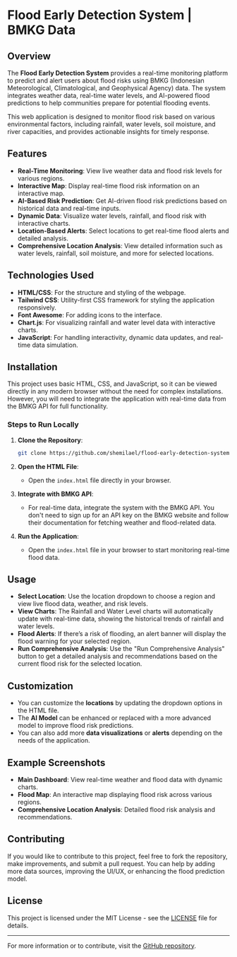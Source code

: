 
# Flood Early Detection System | BMKG Data

## Overview

The **Flood Early Detection System** provides a real-time monitoring platform to predict and alert users about flood risks using BMKG (Indonesian Meteorological, Climatological, and Geophysical Agency) data. The system integrates weather data, real-time water levels, and AI-powered flood predictions to help communities prepare for potential flooding events. 

This web application is designed to monitor flood risk based on various environmental factors, including rainfall, water levels, soil moisture, and river capacities, and provides actionable insights for timely response.

## Features

- **Real-Time Monitoring**: View live weather data and flood risk levels for various regions.
- **Interactive Map**: Display real-time flood risk information on an interactive map.
- **AI-Based Risk Prediction**: Get AI-driven flood risk predictions based on historical data and real-time inputs.
- **Dynamic Data**: Visualize water levels, rainfall, and flood risk with interactive charts.
- **Location-Based Alerts**: Select locations to get real-time flood alerts and detailed analysis.
- **Comprehensive Location Analysis**: View detailed information such as water levels, rainfall, soil moisture, and more for selected locations.

## Technologies Used

- **HTML/CSS**: For the structure and styling of the webpage.
- **Tailwind CSS**: Utility-first CSS framework for styling the application responsively.
- **Font Awesome**: For adding icons to the interface.
- **Chart.js**: For visualizing rainfall and water level data with interactive charts.
- **JavaScript**: For handling interactivity, dynamic data updates, and real-time data simulation.

## Installation

This project uses basic HTML, CSS, and JavaScript, so it can be viewed directly in any modern browser without the need for complex installations. However, you will need to integrate the application with real-time data from the BMKG API for full functionality.

### Steps to Run Locally

1. **Clone the Repository**:
   ```bash
   git clone https://github.com/shemilael/flood-early-detection-system.git
   ```

2. **Open the HTML File**:
   - Open the `index.html` file directly in your browser.

3. **Integrate with BMKG API**:
   - For real-time data, integrate the system with the BMKG API. You don't need to sign up for an API key on the BMKG website and follow their documentation for fetching weather and flood-related data.

4. **Run the Application**:
   - Open the `index.html` file in your browser to start monitoring real-time flood data.

## Usage

- **Select Location**: Use the location dropdown to choose a region and view live flood data, weather, and risk levels.
- **View Charts**: The Rainfall and Water Level charts will automatically update with real-time data, showing the historical trends of rainfall and water levels.
- **Flood Alerts**: If there’s a risk of flooding, an alert banner will display the flood warning for your selected region.
- **Run Comprehensive Analysis**: Use the "Run Comprehensive Analysis" button to get a detailed analysis and recommendations based on the current flood risk for the selected location.

## Customization

- You can customize the **locations** by updating the dropdown options in the HTML file.
- The **AI Model** can be enhanced or replaced with a more advanced model to improve flood risk predictions.
- You can also add more **data visualizations** or **alerts** depending on the needs of the application.

## Example Screenshots

- **Main Dashboard**: View real-time weather and flood data with dynamic charts.
- **Flood Map**: An interactive map displaying flood risk across various regions.
- **Comprehensive Location Analysis**: Detailed flood risk analysis and recommendations.

## Contributing

If you would like to contribute to this project, feel free to fork the repository, make improvements, and submit a pull request. You can help by adding more data sources, improving the UI/UX, or enhancing the flood prediction model.

## License

This project is licensed under the MIT License - see the [LICENSE](LICENSE) file for details.

---

For more information or to contribute, visit the [GitHub repository](https://github.com/shemilael/flood-early-detection-system).

